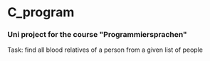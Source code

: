 # C_program
### Uni project for the course "Programmiersprachen"
Task: find all blood relatives of a person from a given list of people

